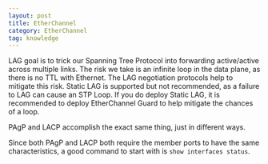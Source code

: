 ```yaml
---
layout: post
title: EtherChannel
category: EtherChannel
tag: knowledge
---
```

LAG goal is to trick our Spanning Tree Protocol into forwarding active/active across multiple links. The risk we take is an infinite loop in the data plane, as there is no TTL with Ethernet. The LAG negotiation protocols help to mitigate this risk. Static LAG is supported but not recommended, as a failure to LAG can cause an STP Loop. If you do deploy Static LAG, it is recommended to deploy EtherChannel Guard to help mitigate the chances of a loop.

PAgP and LACP accomplish the exact same thing, just in different ways.

Since both PAgP and LACP both require the member ports to have the same characteristics, a good command to start with is `show interfaces status`.